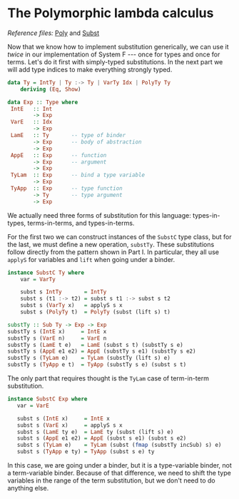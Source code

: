 # The Polymorphic lambda calculus

*Reference files:* [Poly](src/Poly.hs) and [Subst](src/Subst.hs)

Now that we know how to implement substitution generically, we can use it *twice* in our implementation of System F --- once for types and once for terms. Let's do it first with simply-typed substitutions. In the next part we will add type indices to make everything strongly typed.

```haskell
data Ty = IntTy | Ty :-> Ty | VarTy Idx | PolyTy Ty
    deriving (Eq, Show)

data Exp :: Type where
 IntE   :: Int
        -> Exp
 VarE   :: Idx
        -> Exp
 LamE   :: Ty       -- type of binder
        -> Exp      -- body of abstraction
        -> Exp
 AppE   :: Exp      -- function
        -> Exp      -- argument
        -> Exp
 TyLam  :: Exp      -- bind a type variable
        -> Exp
 TyApp  :: Exp      -- type function
        -> Ty       -- type argument
        -> Exp
```

We actually need three forms of substitution for this language: types-in-types, terms-in-terms, and types-in-terms.

For the first two we can construct instances of the `SubstC` type class, but for the last, we must define a new operation, `substTy`. These substitutions follow directly from the pattern shown in Part I. In particular, they all use `applyS` for variables and `lift` when going under a binder.

```haskell
instance SubstC Ty where
    var = VarTy

    subst s IntTy       = IntTy
    subst s (t1 :-> t2) = subst s t1 :-> subst s t2
    subst s (VarTy x)   = applyS s x
    subst s (PolyTy t)  = PolyTy (subst (lift s) t)
```

```haskell
substTy :: Sub Ty -> Exp -> Exp
substTy s (IntE x)     = IntE x
substTy s (VarE n)     = VarE n
substTy s (LamE t e)   = LamE (subst s t) (substTy s e)
substTy s (AppE e1 e2) = AppE (substTy s e1) (substTy s e2)
substTy s (TyLam e)    = TyLam (substTy (lift s) e)
substTy s (TyApp e t)  = TyApp (substTy s e) (subst s t)
```

The only part that requires thought is the `TyLam` case of term-in-term substitution.

```haskell
instance SubstC Exp where
   var = VarE

   subst s (IntE x)     = IntE x
   subst s (VarE x)     = applyS s x
   subst s (LamE ty e)  = LamE ty (subst (lift s) e)
   subst s (AppE e1 e2) = AppE (subst s e1) (subst s e2)
   subst s (TyLam e)    = TyLam (subst (fmap (substTy incSub) s) e)  
   subst s (TyApp e ty) = TyApp (subst s e) ty
 ```  

In this case, we are going under a binder, but it is a type-variable binder, not a term-variable binder. Because of that difference, we need to shift the type variables in the range of the term substitution, but we don't need to do anything else.
